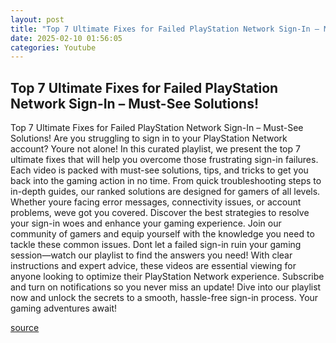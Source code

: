 ```yaml
---
layout: post
title: "Top 7 Ultimate Fixes for Failed PlayStation Network Sign-In – Must-See Solutions!"
date: 2025-02-10 01:56:05
categories: Youtube
---
```


## Top 7 Ultimate Fixes for Failed PlayStation Network Sign-In – Must-See Solutions!

Top 7 Ultimate Fixes for Failed PlayStation Network Sign-In – Must-See Solutions!
Are you struggling to sign in to your PlayStation Network account? Youre not alone! In this curated playlist, we present the top 7 ultimate fixes that will help you overcome those frustrating sign-in failures. Each video is packed with must-see solutions, tips, and tricks to get you back into the gaming action in no time.
From quick troubleshooting steps to in-depth guides, our ranked solutions are designed for gamers of all levels. Whether youre facing error messages, connectivity issues, or account problems, weve got you covered. Discover the best strategies to resolve your sign-in woes and enhance your gaming experience.
Join our community of gamers and equip yourself with the knowledge you need to tackle these common issues. Dont let a failed sign-in ruin your gaming session—watch our playlist to find the answers you need! With clear instructions and expert advice, these videos are essential viewing for anyone looking to optimize their PlayStation Network experience.
Subscribe and turn on notifications so you never miss an update! Dive into our playlist now and unlock the secrets to a smooth, hassle-free sign-in process. Your gaming adventures await!

[source](https://www.youtube.com/playlist?list=PLPLm7JtBkXtz5AcfEGtaV_aD68Iz4AMHo)